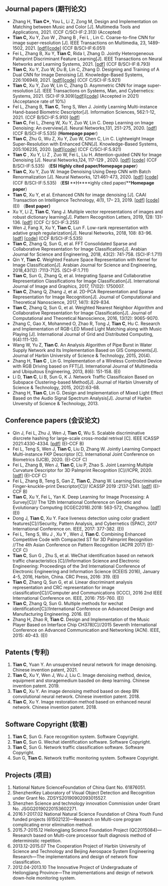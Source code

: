 ## Journal papers (期刊论文)

- Zhang H, **Tian C\***, You L, Li Z, Zong M,  Design and Implementation on Matching between Music and Color [J]. Multimedia Tools and Applications, 2021. (CCF C/SCI-IF:2.313) (Accepted)
- **Tian C,**  Xu Y,   Zuo W ,  Zhang B , Fei L , Lin C. Coarse-to-fine CNN for image super-resolution [J]. IEEE Transactions on Multimedia, 23, 1489-1502, 2021.  [[pdf](https://www.google.com/url?q=https%3A%2F%2Fieeexplore.ieee.org%2Fstamp%2Fstamp.jsp%3Ftp%3D%26arnumber%3D9105085&sa=D&sntz=1&usg=AFQjCNFcz7BySBGHJl0HApsS97YmJ6LqTg)][[code](https://www.google.com/url?q=https%3A%2F%2Fgithub.com%2Fhellloxiaotian%2FCFSRCNN&sa=D&sntz=1&usg=AFQjCNHlCxENhg22fZ6xAG21NhNmPyVtNQ)]  (CCF B/SCI-IF:6.051)
- Fei L,  Zhang B, Xu Y, **Tian C**, Rida I, Zhang D. Jointly Heterogeneous Palmprint Discriminant Feature Learning[J]. IEEE Transactions on Neural Networks and Learning Systems, 2021. [[pdf](https://www.google.com/url?q=https%3A%2F%2Fieeexplore.ieee.org%2Fabstract%2Fdocument%2F9387467&sa=D&sntz=1&usg=AFQjCNFIXv2ZRcPLjZq0Q7e_KjkfZcgGkA)]  (CCF B/SCI-IF:8.793)
- **Tian C**, Xu Y, Zuo W, Du B, Lin C, Zhang D.  Designing and Training of A Dual CNN for Image Denoising [J].  Knowledge-Based Systems, 226:106949, 2021. [[pdf](https://www.google.com/url?q=https%3A%2F%2Fwww.sciencedirect.com%2Fscience%2Farticle%2Fpii%2FS0950705121002124&sa=D&sntz=1&usg=AFQjCNEuCrCiP2SSkX_UblRds3HsfMI54A)][[code](https://www.google.com/url?q=https%3A%2F%2Fgithub.com%2Fhellloxiaotian%2FDudeNet&sa=D&sntz=1&usg=AFQjCNFZQCr3RALWLVzISQC0yBjzQsgL5A)] (CCF C/SCI-IF:5.921)
- **Tian C**, Xu Y, Zuo W, Lin C, Zhang D. Asymmetric CNN for image super-resolution [J]. IEEE Transactions on Systems, Man, and Cybernetics: Systems, 2021. (SCI-IF:9.309)[[pdf](https://ieeexplore.ieee.org/abstract/document/9420448)][[code](https://github.com/hellloxiaotian/ACNet)] (Accepted in 2021)(Acceptance rate of 10%)
- Fel L, Zhang B, **Tian C**, Teng S,  Wen J. Jointly Learning  Multi-instance Hand-based  Biometric Descriptor[J]. Information Sciences, 562:1-12, 2021. (CCF B/SCI-IF:5.910) [[pdf](https://www.google.com/url?q=https%3A%2F%2Fwww.sciencedirect.com%2Fscience%2Farticle%2Fabs%2Fpii%2FS0020025521001274&sa=D&sntz=1&usg=AFQjCNFAV4LYTzG_K2FRbY2YAdw0uWnqUg)]
- **Tian C**, Fei L,  Zheng W, Xu Y,  Zuo W,  Lin C. Deep Learning on Image Denoising: An overview[J]. Neural Networks,131, 251-275, 2020.   [[pdf](https://www.google.com/url?q=https%3A%2F%2Fwww.sciencedirect.com%2Fscience%2Farticle%2Fpii%2FS0893608020302665%3Fvia%3Dihub&sa=D&sntz=1&usg=AFQjCNFLJOTu0vrkv7uGnPFyl6JJVIhRxQ)] (CCF B/SCI-IF:5.535) (**Homepage pape**r)
- **Tian C**, Zhu G, Wu Z, Xu Y, Zuo W, Chen C, Lin C. Lightweight Image Super-Resolution with Enhanced CNN[J]. Knowledge-Based Systems, 205:106235, 2020. [[pdf](https://www.google.com/url?q=https%3A%2F%2Fwww.sciencedirect.com%2Fscience%2Farticle%2Fabs%2Fpii%2FS0950705120304391&sa=D&sntz=1&usg=AFQjCNHvLlV_I3ooMLvje3S-FN3YiSCSZQ)][[code](https://www.google.com/url?q=https%3A%2F%2Fgithub.com%2Fhellloxiaotian%2FLESRCNN&sa=D&sntz=1&usg=AFQjCNFMf9IZBZIq64TBR_tUNr-A75o0Ew)]  (CCF C/SCI-IF:5.921)
-  **Tian C** ,  Xu Y,   Li Z ,  Zuo W,   Fei L,  Liu H. Attention-guided CNN for Image Denoising [J]. Neural Networks,124, 117-129 , 2020.  [[pdf](https://www.google.com/url?q=https%3A%2F%2Fwww.sciencedirect.com%2Fscience%2Farticle%2Fpii%2FS0893608019304241&sa=D&sntz=1&usg=AFQjCNFGl6briLBrVY6G2rlPfs9lmC8nsg)] [[code](https://www.google.com/url?q=https%3A%2F%2Fgithub.com%2Fhellloxiaotian%2FADNet&sa=D&sntz=1&usg=AFQjCNHp0jPjk4NENToVuFvEzxtjIkiF5w)] (CCF B/SCI-IF:5.535) （**ESI** **Highly cited paper/Homepage paper**） 
- **Tian C**,  Xu Y,  Zuo W. Image Denoising Using Deep CNN with Batch Renormalization [J]. Neural Networks, 121:461-473, 2020.  [[pdf](https://www.google.com/url?q=https%3A%2F%2Fwww.sciencedirect.com%2Fscience%2Farticle%2Fpii%2FS0893608019302394&sa=D&sntz=1&usg=AFQjCNET0x3XV-DClPi7PYVfgOci4hcPuA)] [[code](https://www.google.com/url?q=https%3A%2F%2Fgithub.com%2Fhellloxiaotian%2FADNet&sa=D&sntz=1&usg=AFQjCNHp0jPjk4NENToVuFvEzxtjIkiF5w)] (CCF B/SCI-IF:5.535) （**ESI** **H****ighly cited paper/****Homepage paper**） 
- **Tian C**, Xu Y, et al. Enhanced CNN for image denoising [J].  CAAI Transaction on Intelligence Technology, 4(1), 17– 23, 2019.  [[pdf](https://www.google.com/url?q=https%3A%2F%2Fieeexplore.ieee.org%2Fabstract%2Fdocument%2F8674856&sa=D&sntz=1&usg=AFQjCNHBifA-RYT5fi_XEiZZdxNXl8zPRg)] [[code](https://www.google.com/url?q=https%3A%2F%2Fgithub.com%2Fhellloxiaotian%2FECNDNet&sa=D&sntz=1&usg=AFQjCNEnM3mVhlN1Ml6nhLf_gjO3xG2oiQ)] (EI) （**Best paper）** 
- Xu Y, Li Z, **Tian C**, Yang J. Multiple vector representations of images and robust dictionary learning[J]. Pattern Recognition Letters, 2019, 128: 131-136. [[pdf](https://www.google.com/url?q=https%3A%2F%2Fwww.sciencedirect.com%2Fscience%2Farticle%2Fpii%2FS016786551930234X&sa=D&sntz=1&usg=AFQjCNFfXIcHhcleh5I1m1PJ6MQJQcwrOQ)]  (CCF C/ SCI-IF:3.255)
- Wen J,  Fang X,  Xu Y,   **Tian C**, Lun F.  Low-rank representation with adative graph regularization[J]. Neural Networks, 2018, 108: 83-96. [[pdf](https://drive.google.com/file/d/1lXLjPImS7dCB7u95l4VJf3KDXUhWHxhX/view?usp=sharing)] [[code](https://drive.google.com/file/d/1yKHcIOhuJV9yJHNnSrx_bfRZ6sPx5kyt/view?usp=sharing)]  (CCF B/SCI-IF:5.535) 
- **Tian C**, Zhang Q, Sun G, et al. FFT Consolidated Sparse and Collaborative Representation for Image Classification[J]. Arabian Journal for Science and Engineering, 2018, 43(2): 741-758. (SCI-IF:1.711)
- Qin Y, **Tian C**. Weighted Feature Space Representation with Kernel for Image Classification[J]. Arabian Journal for Science and Engineering, 2018,43(12) :7113-7125.  (SCI-IF:1.711)
- **Tian C**, Sun G, Zhang Q, et al. Integrating Sparse and Collaborative Representation Classifications for Image Classification[J]. International Journal of Image and Graphics, 2017, 17(02): 1750007. 
- **Tian C**, Zhang Q, Zhang J, et al. 2D-PCA Representation and Sparse Representation for Image Recognition[J]. Journal of Computational and Theoretical Nanoscience, 2017, 14(1): 829-834. 
- **Tian C**, Zhang Q, Sun G, et al. Weighted Nearest Neighbor Algorithm and Collaborative Representation for Image Classification[J]. Journal of Computational and Theoretical Nanoscience, 2016, 13(12): 9065-9070. 
- Zhang C,  Gao X, Mohanmed O, Zhao R, Tong J, **Tian C**, Hu C. Research and Implementation of RGB-LED Mixed Light Matching along with Music Playing [J]. International Journal of Grid and Distributed Computing, 9(4):111-120.
- Wang W, Yu Z, **Tian C**.  An Analysis Algorithm of Pipe Burst in Water Supply Network and Its Implementation Based on GIS Components[J]. Journal of Harbin University of Science & Technology, 2015, 20(4). 
- Zhang H, **Tian C** , Lin G. Implementation of a Wireless Controlled Device with RGB Driving based on FFT[J]. International Journal of Multimedia and Ubiquitous Engineering, 2013, 8(6): 151-158.  (EI)
- Li D, **Tian C**, Li B, Sun G, K J. Network Traffic Classificaion Based on Subspace Clustering-based Method[J].  Journal of Harbin Unversity of Science & Technology, 2015, 20(2):63-68. 
- Zhang H, **Tian C**, Lin G. Design and Implementation of Mixed Light Effect Based on the Audio Signal Spectrum Analysis[J]. Journal of Harbin Unversity of Science & Technology, 2013. 

## Conference papers (会议论文)

- Qin J, Fei L, Zhu J, Wen J, **Tian C**, Wu S. Scalable discriminative disrcrete hashing for large-scale cross-modal retrival [C].  IEEE ICASSP 2021:4330-4334. [[pdf](https://www.google.com/url?q=https%3A%2F%2Fieeexplore.ieee.org%2Fabstract%2Fdocument%2F9413871%2F&sa=D&sntz=1&usg=AFQjCNH_R8bKyrAt0DoMLcojg8sstTIMig)]  (EI-CCF B)
- Fei L, Teng S,  Wen J,  **Tian C**, Liu D, Zhang W. Jointly Learning Compact Multi-instance FKP Descriptor [C]. International Joint Conference on Biometrics (IJCB), 2020.  (EI-CCF C)
- Fei L, Zhang B, Wen J, **Tian C**, Liu P, Zhao S. Joint Learning Multiple Curvature Descriptor for 3D Palmprint Recognition [C]//ICPR, 2020.   [[pdf\]](https://www.google.com/url?q=https%3A%2F%2Fieeexplore.ieee.org%2Fabstract%2Fdocument%2F9413188&sa=D&sntz=1&usg=AFQjCNF__JMsyRWJrcB0B2UKRfMqxlvAJA) (EI-CCF C)
- Fei L, Zhang B, Teng S, Gan Z, **Tian C**, Zhang W. Learning Discriminative Finger-knuckle-print Descriptor[C]// ICASSP 2019 :2137-2141.  [[pdf](https://www.google.com/url?q=https%3A%2F%2Fieeexplore.ieee.org%2Fabstract%2Fdocument%2F8683156&sa=D&sntz=1&usg=AFQjCNH7ZnSzTwhq6-GURTmVmpKVHBTt2A)] (EI-CCF B)
- **Tian C**, Xu Y, Fei L, Yan K. Deep Learning for Image Processing: A Survey[C]// The 12th International Conference on Genetic and Evolutionary Computing (ICGEC2018).2018: 563-572,  Changzhou.  [[pdf](https://www.google.com/url?q=https%3A%2F%2Flink.springer.com%2Fchapter%2F10.1007%2F978-981-13-5841-8_59&sa=D&sntz=1&usg=AFQjCNGtxWXzl9ajxgU2vomzPVW6gF6jow)] (EI)
- Dong J, **Tian C**, Xu Y. Face liveness detection using color gradient features[C]//Security, Pattern Analysis, and Cybernetics (SPAC), 2017 International Conference on. IEEE, 2017: 377-382.  (EI)
-  Fei L, Teng S, Wu J ,  Xu Y , Wen J, **Tian C**. Combining Enhanced Competitive Code with Compacted ST for 3D Palmprint Recognition //The 4th Asian Conference on Pattern Recognition (ACPR 2017)  (EI-CCF C)
- **Tian C**, Sun G , Zhu S, et al. WeChat identification based on network traffic characteristics [C]//Information Science and Electronic Engineering: Proceedings of the 3rd International Conference of Electronic Engineering and Information Science (ICEEIS 2016), January 4-5, 2016, Harbin, China. CRC Press, 2016: 319. (EI)
- **Tian C**, Zhang Q, Sun G, et al. Linear discriminant analysis representation and CRC representation for image classification[C]//Computer and Communications (ICCC), 2016 2nd IEEE International Conference on. IEEE, 2016: 755-760.  (EI)
- **Tian C**, Zhang Q, Sun G. Multiple methods for wechat identification[C]//International Conference on Advanced Design and Manufacturing Engineering. 2016. (EI)
- Zhang H, Zhao R, **Tian C**. Design and Implementation of the Music Player Based on Interface Chip CH378[C]//2015 Seventh International Conference on Advanced Communication and Networking (ACN). IEEE, 2015: 40-43.  (EI)



## Patents (专利)

1. **Tian C**, Yuan Y. An unsupervised neural network for image denoising. Chinese invention patent, 2021.
2.  **Tian C,** Xu Y,  Wen J, Wu J, Liu C. Image denoising method, device, equipment and storagemedium basded on deep learning. Chinese invention patent. 2019.
3. **Tian C**, Xu Y. An image denoising method based on deep BN convolutional neural network. Chinese invention patent. 2018. 
4.  **Tian C**, Xu Y. Image restoration method based on enhanced neural network. Chinese invention patent. 2018. 



## Software Copyright (软著) 

1.  **Tian C**, Sun G. Face recognition system. Software Copyright.
2.  **Tian C**, Sun G. Wechat identification software. Software Copyright.
3.  **Tian C**, Sun G. Network traffic classification software. Software Copyright.
4. Sun G, **Tian C.** Network traffic monitoring system. Software Copyright.

## Projects (项目)

1.  National Nature ScienceFoundation of China Gant No. 61876051.
2.  ShenzhenKey Laboratory of Visual Object Detection and Recognition under Grant No. ZDSYS20190902093015527. 
3.  Shenzhen Science and technology innovation Commission  under Grant No. JSGG20190220153602271.
4.  2016.1-2017.02 National Natural Science Foundation of China Youth Fund funded projects (61502123)—Research on Multi-core program complicating error elimination method.
5.  2015.7-2015.12 Heilongjiang Science Foundation Project (QC2015084)—Research based on Multi-core processor fault  diagnosis method of deterministic repetition.
6.  2013.12-2015.07 The Cooperation Project of Harbin University of Science and Technology and Beijing Aerospace System Engineering Research—The implementations and design of network flow classification.
7.  2012.04-2013.10 The Innovative Project of Undergraduate of Heilongjiang Province—The implementations and design of  network down-hole monitoring system.
